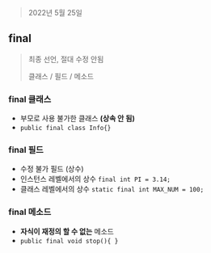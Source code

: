 > 2022년 5월 25일



## final

> 최종 선언, 절대 수정 안됨
>
> 클래스 / 필드 / 메소드



### final 클래스

- 부모로 사용 불가한 클래스 **(상속 안 됨)**
- `public final class Info{}`



### final  필드

- 수정 불가 필드 (상수)
- 인스턴스 레벨에서의 상수  `final int PI = 3.14;`
- 클래스 레벨에서의 상수  `static final int MAX_NUM = 100;`



### final 메소드

- **자식이 재정의 할 수 없는** 메소드
- `public final void stop(){ }`

